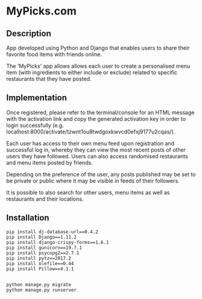 # MyPicks.com


## Description

App developed using Python and Django that enables users to share their favorite food items with friends online.

The 'MyPicks' app allows allows each user to create a personalised menu item (with ingredients to either include or exclude) related to specific restaurants that they have posted.




## Implementation

Once registered, please refer to the terminal/console for an HTML message with the activation link and copy the generated activation key in order to login successfully (e.g. localhost:8000/activate/tzwnt1ou8twdgoxkwvcd0efxj9177u2cqas/).

Each user has access to their own menu feed upon registration and successful log in, whereby they can view the most recent posts of other users they have followed. Users can also access randomised restaurants and menu items posted by friends.

Depending on the preference of the user, any posts published may be set to be private or public where it may be visible in feeds of their followers.

It is possible to also search for other users, menu items as well as restaurants and their locations. 


## Installation

```
pip install dj-database-url==0.4.2
pip install Django==1.11.2
pip install django-crispy-forms==1.6.1
pip install gunicorn==19.7.1
pip install psycopg2==2.7.1
pip install pytz==2017.2
pip install olefile==0.44
pip install Pillow==4.1.1


python manage.py migrate
python manage.py runserver
```
